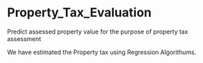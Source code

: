 # Property_Tax_Evaluation
Predict assessed property value for the purpose of property tax assessment


We have estimated the Property tax using Regression Algorithums.
